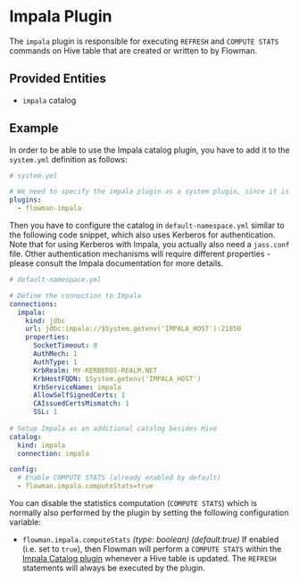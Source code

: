 # Impala Plugin

The `impala` plugin is responsible for executing `REFRESH` and `COMPUTE STATS` commands on Hive table that are created
or written to by Flowman.

## Provided Entities
* `impala` catalog

## Example
In order to be able to use the Impala catalog plugin, you have to add it to the `system.yml` definition as follows:
```yaml
# system.yml

# We need to specify the impala plugin as a system plugin, since it is required to instantiate a namespace
plugins:
  - flowman-impala
```

Then you have to configure the catalog in `default-namespace.yml` similar to the following code snippet, which also uses
Kerberos for authentication. Note that for using Kerberos with Impala, you actually also need a `jass.conf` file. Other
authentication mechanisms will require different properties - please consult the Impala documentation for more details.
```yaml
# default-namespace.yml

# Define the connection to Impala
connections:
  impala:
    kind: jdbc
    url: jdbc:impala://$System.getenv('IMPALA_HOST'):21050
    properties:
      SocketTimeout: 0
      AuthMech: 1
      AuthType: 1
      KrbRealm: MY-KERBEROS-REALM.NET
      KrbHostFQDN: $System.getenv('IMPALA_HOST')
      KrbServiceName: impala
      AllowSelfSignedCerts: 1
      CAIssuedCertsMismatch: 1
      SSL: 1
      
# Setup Impala as an additional catalog besides Hive
catalog:
  kind: impala
  connection: impala

config:
  # Enable COMPUTE STATS (already enabled by default)
  - flowman.impala.computeStats=true
```

You can disable the statistics computation (`COMPUTE STATS`) which is normally also performed by the plugin by
setting the following configuration variable:

- `flowman.impala.computeStats` *(type: boolean)* *(default:true)*
  If enabled (i.e. set to `true`), then Flowman will perform a `COMPUTE STATS` within the
  [Impala Catalog plugin](impala.md) whenever a Hive table is updated. The `REFRESH` statements will always
  be executed by the plugin.
